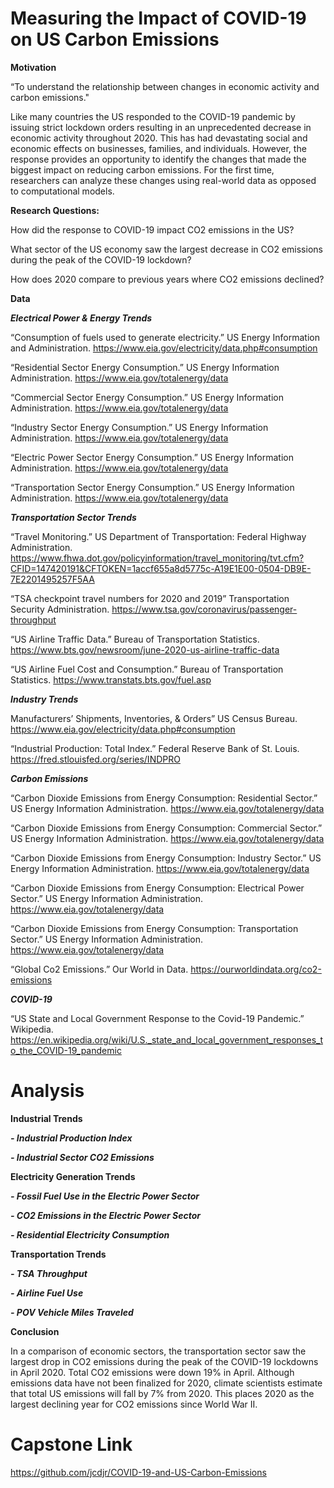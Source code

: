 # Measuring the Impact of COVID-19 on US Carbon Emissions

**Motivation**

“To understand the relationship between changes in economic activity and carbon emissions."     

Like many countries the US responded to the COVID-19 pandemic by issuing strict lockdown orders resulting in an unprecedented decrease in economic activity throughout 2020. This has had devastating social and economic effects on businesses, families, and individuals. However, the response provides an opportunity to identify the changes that made the biggest impact on reducing carbon emissions. For the first time, researchers can analyze these changes using real-world data as opposed to computational models. 

**Research Questions:**  

How did the response to COVID-19 impact CO2 emissions in the US?

What sector of the US economy saw the largest decrease in CO2 emissions during the peak of the COVID-19 lockdown?

How does 2020 compare to previous years where CO2 emissions declined? 

**Data**

***Electrical Power & Energy Trends***

“Consumption of fuels used to generate electricity.” US Energy Information and Administration. https://www.eia.gov/electricity/data.php#consumption

“Residential Sector Energy Consumption.” US Energy Information Administration. https://www.eia.gov/totalenergy/data 

“Commercial Sector Energy Consumption.” US Energy Information Administration. https://www.eia.gov/totalenergy/data 

“Industry Sector Energy Consumption.” US Energy Information Administration. https://www.eia.gov/totalenergy/data 

“Electric Power Sector Energy Consumption.” US Energy Information Administration. https://www.eia.gov/totalenergy/data 

“Transportation Sector Energy Consumption.” US Energy Information Administration. https://www.eia.gov/totalenergy/data 

***Transportation Sector Trends*** 

“Travel Monitoring.” US Department of Transportation: Federal Highway Administration. https://www.fhwa.dot.gov/policyinformation/travel_monitoring/tvt.cfm?CFID=147420191&CFTOKEN=1accf655a8d5775c-A19E1E00-0504-DB9E-7E2201495257F5AA 

“TSA checkpoint travel numbers for 2020 and 2019” Transportation Security Administration. https://www.tsa.gov/coronavirus/passenger-throughput 

“US Airline Traffic Data.” Bureau of Transportation Statistics. https://www.bts.gov/newsroom/june-2020-us-airline-traffic-data 

“US Airline Fuel Cost and Consumption.” Bureau of Transportation Statistics. https://www.transtats.bts.gov/fuel.asp 

***Industry Trends***

Manufacturers’ Shipments, Inventories, & Orders” US Census Bureau. https://www.eia.gov/electricity/data.php#consumption

“Industrial Production: Total Index.” Federal Reserve Bank of St. Louis. https://fred.stlouisfed.org/series/INDPRO 

***Carbon Emissions*** 

“Carbon Dioxide Emissions from Energy Consumption: Residential Sector.” US Energy Information Administration. https://www.eia.gov/totalenergy/data 

“Carbon Dioxide Emissions from Energy Consumption: Commercial Sector.” US Energy Information Administration. https://www.eia.gov/totalenergy/data 

“Carbon Dioxide Emissions from Energy Consumption: Industry Sector.” US Energy Information Administration. https://www.eia.gov/totalenergy/data

“Carbon Dioxide Emissions from Energy Consumption: Electrical Power Sector.” US Energy Information Administration. https://www.eia.gov/totalenergy/data 

“Carbon Dioxide Emissions from Energy Consumption: Transportation Sector.” US Energy Information Administration. https://www.eia.gov/totalenergy/data 

“Global Co2 Emissions.” Our World in Data. https://ourworldindata.org/co2-emissions 

***COVID-19***

“US State and Local Government Response to the Covid-19 Pandemic.” Wikipedia. https://en.wikipedia.org/wiki/U.S._state_and_local_government_responses_to_the_COVID-19_pandemic 

# Analysis

**Industrial Trends**

***- Industrial Production Index***

***- Industrial Sector CO2 Emissions***

**Electricity Generation Trends**

***- Fossil Fuel Use in the Electric Power Sector***

***- CO2 Emissions in the Electric Power Sector***

***- Residential Electricity Consumption***

**Transportation Trends**

***- TSA Throughput***

***- Airline Fuel Use***

***- POV Vehicle Miles Traveled***

**Conclusion**

In a comparison of economic sectors, the transportation sector saw the largest drop in CO2 emissions during the peak of the COVID-19 lockdowns in April 2020. Total CO2 emissions were down 19% in April. Although emissions data have not been finalized for 2020, climate scientists estimate that total US emissions will fall by 7% from 2020. This places 2020 as the largest declining year for CO2 emissions since World War II.  


# Capstone Link
https://github.com/jcdjr/COVID-19-and-US-Carbon-Emissions

